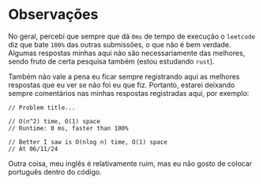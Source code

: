 # Observações

No geral, percebi que sempre que dá `0ms` de tempo de execução o `leetcode` diz que bate `100%` das outras submissões, o que não é bem verdade. Algumas respostas minhas aqui não são necessariamente das melhores, sendo fruto de certa pesquisa também (estou estudando `rust`).

Também não vale a pena eu ficar sempre registrando aqui as melhores respostas que eu ver se não foi eu que fiz. Portanto, estarei deixando sempre comentários nas minhas respostas registradas aqui, por exemplo:

```
// Problem title...

// O(n^2) time, O(1) space
// Runtime: 0 ms, faster than 100%

// Better I saw is O(nlog n) time, O(1) space
// At 06/11/24
```

Outra coisa, meu inglês é relativamente ruim, mas eu não gosto de colocar português dentro do código.